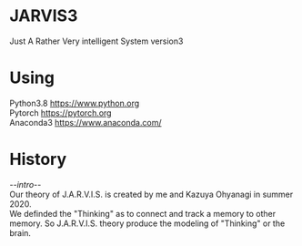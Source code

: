 # JARVIS3
Just A Rather Very intelligent System version3  

# Using
Python3.8 https://www.python.org  
Pytorch https://pytorch.org  
Anaconda3 https://www.anaconda.com/  

# History
*--intro--*  
Our theory of J.A.R.V.I.S. is created by me and Kazuya Ohyanagi in summer 2020.  
We definded the "Thinking" as to connect and track a memory to other memory.
So J.A.R.V.I.S. theory produce the modeling of "Thinking" or the brain.
